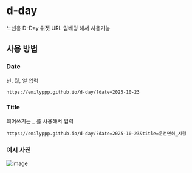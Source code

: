 # d-day
노션용 D-Day 위젯
URL 임베딩 해서 사용가능 

## 사용 방법

### Date
년, 월, 일 입력
```
https://emilyppp.github.io/d-day/?date=2025-10-23
```

### Title
띄어쓰기는 _ 를 사용해서 입력
```
https://emilyppp.github.io/d-day/?date=2025-10-23&title=운전면허_시험
```

### 예시 사진
![image](https://github.com/EmilyPPP/d-day/assets/119949731/dda49ead-f96c-42e7-9669-e3fbc17f4f31)

